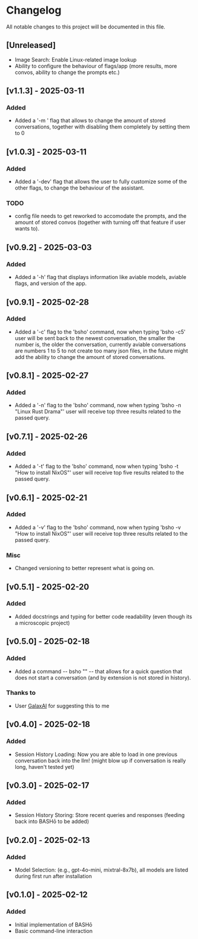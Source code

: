# Changelog

All notable changes to this project will be documented in this file.

## [Unreleased]
- Image Search: Enable Linux-related image lookup
- Ability to configure the behaviour of flags/app (more results, more convos, ability to change the prompts etc.)

## [v1.1.3] - 2025-03-11
### Added
- Added a '-m <number>' flag that allows to change the amount of stored conversations, together with disabling them completely by setting them to 0

## [v1.0.3] - 2025-03-11
### Added
- Added a '-dev' flag that allows the user to fully customize some of the other flags, to change the behaviour of the assistant.
### TODO
- config file needs to get reworked to accomodate the prompts, and the amount of stored convos (together with turning off that feature if user wants to).

## [v0.9.2] - 2025-03-03
### Added
- Added a '-h' flag that displays information like aviable models, aviable flags, and version of the app.

## [v0.9.1] - 2025-02-28
### Added
- Added a '-c<number>' flag to the 'bsho' command, now when typing 'bsho -c5' user will be sent back to the newest conversation, the smaller the number is, the older the conversation, currently aviable conversations are numbers 1 to 5 to not create too many json files, in the future might add the ability to change the amount of stored conversations.

## [v0.8.1] - 2025-02-27
### Added
- Added a '-n' flag to the 'bsho' command, now when typing 'bsho -n "Linux Rust Drama"' user will receive top three results related to the passed query.

## [v0.7.1] - 2025-02-26
### Added
- Added a '-t' flag to the 'bsho' command, now when typing 'bsho -t "How to install NixOS"' user will receive top five results related to the passed query.

## [v0.6.1] - 2025-02-21
### Added
- Added a '-v' flag to the 'bsho' command, now when typing 'bsho -v "How to install NixOS"' user will receive top three results related to the passed query.
### Misc
- Changed versioning to better represent what is going on.

## [v0.5.1] - 2025-02-20
### Added
- Added docstrings and typing for better code readability (even though its a microscopic project)

## [v0.5.0] - 2025-02-18
### Added
- Added a command -- bsho "<question>" -- that allows for a quick question that does not start a conversation (and by extension is not stored in history).
### Thanks to
- User [GalaxAI](https://github.com/GalaxAI) for suggesting this to me

## [v0.4.0] - 2025-02-18
### Added
- Session History Loading: Now you are able to load in one previous conversation back into the llm! (might blow up if conversation is really long, haven't tested yet)

## [v0.3.0] - 2025-02-17
### Added
- Session History Storing: Store recent queries and responses (feeding back into BASHō to be added)

## [v0.2.0] - 2025-02-13
### Added
- Model Selection: (e.g., gpt-4o-mini, mixtral-8x7b), all models are listed during first run after installation 

## [v0.1.0] - 2025-02-12
### Added
- Initial implementation of BASHō
- Basic command-line interaction